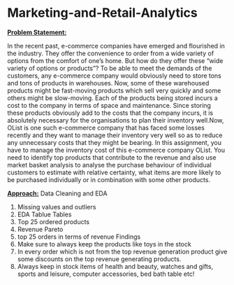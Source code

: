 # Marketing-and-Retail-Analytics
<u><b>Problem Statement:</b></u>

In the recent past, e-commerce companies have emerged and flourished in the industry. They offer the convenience to order from a wide variety of options from the comfort of one’s home. But how do they offer these “wide variety of options or products”? To be able to meet the demands of the customers, any e-commerce company would obviously need to store tons and tons of products in warehouses. Now, some of these warehoused products might be fast-moving products which sell very quickly and some others might be slow-moving. Each of the products being stored incurs a cost to the company in terms of space and maintenance. Since storing these products obviously add to the costs that the company incurs, it is absolutely necessary for the organisations to plan their inventory well.Now, OList is one such e-commerce company that has faced some losses recently and they want to manage their inventory very well so as to reduce any unnecessary costs that they might be bearing. In this assignment, you have to manage the inventory cost of this e-commerce company OList. You need to identify top products that contribute to the revenue and also use market basket analysis to analyse the purchase behaviour of individual customers to estimate with relative certainty, what items are more likely to be purchased individually or in combination with some other products.

<u><b>Approach:</b></u>
Data Cleaning and EDA
  1. Missing values and outliers
  2. EDA
Tablue Tables
  1. Top  25 ordered products
  2. Revenue Pareto 
  3. top 25 orders in terms of revenue 
Findings 
  1. Make sure to always keep the products like toys in the stock
  2. In every order which is not from the top revenue generation product give some discounts on the top revenue generating products.
  3. Always keep in stock items of health and beauty, watches and gifts, sports and leisure, computer accessories, bed bath table etc!
